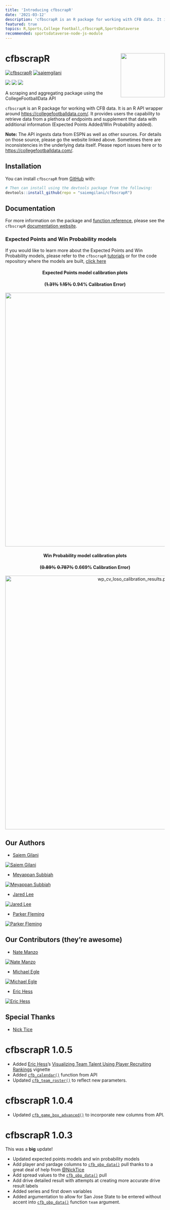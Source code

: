 ```yaml
---
title: 'Introducing cfbscrapR'
date: '2021-03-12'
description: 'cfbscrapR is an R package for working with CFB data. It is an R API wrapper around https://collegefootballdata.com/. It provides users the capability to retrieve data from a plethora of endpoints and supplement that data with additional information (Expected Points Added/Win Probability added).'
featured: true
topics: R,Sports,College Football,cfbscrapR,SportsDataverse
recommended: sportsdataverse-node-js-module
---
```

# cfbscrapR <a href='http://saiemgilani.github.io/cfbscrapR'><img src='https://saiemgilani.github.io/cfbscrapR/reference/figures/logo.png' align="right" height="139" /></a>

<p align="left"> <a href="https://twitter.com/cfbscrapR" target="blank"><img src="https://img.shields.io/twitter/follow/cfbscrapR?logo=twitter&style=for-the-badge" alt="cfbscrapR" /></a> <a href="https://twitter.com/saiemgilani" target="blank"><img src="https://img.shields.io/twitter/follow/saiemgilani?logo=twitter&style=for-the-badge" alt="saiemgilani" /></a> </p>
<a href="https://www.linkedin.com/in/saiem-gilani/"><img src="https://img.shields.io/badge/LinkedIn-0077B5?style=for-the-badge&logo=linkedin&logoColor=white" /><a> <a href="https://github.com/saiemgilani"><img src="https://img.shields.io/badge/GitHub-100000?style=for-the-badge&logo=github&logoColor=white" /><a> <a href="https://www.patreon.com/join/sportsdataverse?"><img src="https://img.shields.io/badge/Patreon-F96854?style=for-the-badge&logo=patreon&logoColor=white" /><a>

A scraping and aggregating package using the CollegeFootballData API

`cfbscrapR` is an R package for working with CFB data. It is an R API
wrapper around <https://collegefootballdata.com/>. It provides users the
capability to retrieve data from a plethora of endpoints and supplement
that data with additional information (Expected Points Added/Win
Probability added).

**Note:** The API ingests data from ESPN as well as other sources. For
details on those source, please go the website linked above. Sometimes
there are inconsistencies in the underlying data itself. Please report
issues here or to <https://collegefootballdata.com/>.

## **Installation**

You can install `cfbscrapR` from
[GitHub](https://github.com/saiemgilani/cfbscrapR) with:

```r
# Then can install using the devtools package from the following:
devtools::install_github(repo = "saiemgilani/cfbscrapR")
```

## **Documentation**

For more information on the package and [function
reference](https://saiemgilani.github.io/cfbscrapR/reference/index.html),
please see the `cfbscrapR` [documentation website](https://saiemgilani.github.io/cfbscrapR/).

### **Expected Points and Win Probability models**

If you would like to learn more about the Expected Points and Win
Probability models, please refer to the `cfbscrapR`
[tutorials](https://saiemgilani.github.io/cfbscrapR/articles/index.html)
or for the code repository where the models are built, [click
here](https://github.com/meysubb/cfbscrapR-MISC)

<center>

#### **Expected Points model calibration plots**

#### (~~1.31%~~ ~~1.15%~~ 0.94% Calibration Error)

<a href='http://saiemgilani.github.io/cfbscrapR'>
<img src='/images/cfb_ep_fg_model.png' align="right" width="800" />
</a><br clear="all" />
</center>

<center>

#### **Win Probability model calibration plots**

#### (~~0.89%~~ ~~0.787%~~ 0.669% Calibration Error)

<a href='http://saiemgilani.github.io/cfbscrapR'>
<img src="/images/cfb_win_prob_model.png" alt="wp_cv_loso_calibration_results.png" width="800"/>
</a><br clear="all" />
</center>

## **Our Authors**

  - [Saiem Gilani](https://twitter.com/saiemgilani) 
  
  <a href="https://twitter.com/saiemgilani" target="blank"><img src="https://img.shields.io/twitter/follow/saiemgilani?logo=twitter&style=for-the-badge" alt="Saiem Gilani" /></a>

  - [Meyappan Subbiah](https://twitter.com/msubbaiah1) 

  <a href="https://twitter.com/msubbaiah1" target="blank"><img src="https://img.shields.io/twitter/follow/msubbaiah1?logo=twitter&style=for-the-badge" alt="Meyappan Subbiah" /></a>

  - [Jared Lee](https://twitter.com/JaredDLee) 

  <a href="https://twitter.com/JaredDLee" target="blank"><img src="https://img.shields.io/twitter/follow/JaredDLee?logo=twitter&style=for-the-badge" alt="Jared Lee" /></a>

  - [Parker Fleming](https://twitter.com/statsowar)

  <a href="https://twitter.com/statsowar" target="blank"><img src="https://img.shields.io/twitter/follow/statsowar?logo=twitter&style=for-the-badge" alt="Parker Fleming" /></a>

## **Our Contributors (they’re awesome)**

  - [Nate Manzo](https://twitter.com/cfbnate)

  <a href="https://twitter.com/cfbnate" target="blank"><img src="https://img.shields.io/twitter/follow/cfbnate?logo=twitter&style=for-the-badge" alt="Nate Manzo" /></a>

  - [Michael Egle](https://twitter.com/deceptivespeed_) 

  <a href="https://twitter.com/deceptivespeed_" target="blank"><img src="https://img.shields.io/twitter/follow/deceptivespeed_?logo=twitter&style=for-the-badge" alt="Michael Egle" /></a>

  - [Eric Hess](https://twitter.com/arbitanalytics)  

  <a href="https://twitter.com/arbitanalytics" target="blank"><img src="https://img.shields.io/twitter/follow/arbitanalytics?logo=twitter&style=for-the-badge" alt="Eric Hess" /></a>


## **Special Thanks**

  - [Nick Tice](https://github.com/NickTice)


# **cfbscrapR 1.0.5**

  - Added [Eric Hess](https://twitter.com/arbitanalytics)’s [Visualizing
    Team Talent Using Player Recruiting
    Rankings](https://saiemgilani.github.io/cfbscrapR/articles/nth-rated-recruit.html)
    vignette
  - Added
    [`cfb_calendar()`](https://saiemgilani.github.io/cfbscrapR/reference/cfb_calendar.html)
    function from API
  - Updated
    [`cfb_team_roster()`](https://saiemgilani.github.io/cfbscrapR/reference/cfb_team_roster.html)
    to reflect new parameters.

# **cfbscrapR 1.0.4**

  - Updated
    [`cfb_game_box_advanced()`](https://saiemgilani.github.io/cfbscrapR/reference/cfb_game_box_advanced.html)
    to incorporate new columns from API.

# **cfbscrapR 1.0.3**

This was a **big** update\!

  - Updated expected points models and win probability models
  - Add player and yardage columns to
    [`cfb_pbp_data()`](https://saiemgilani.github.io/cfbscrapR/reference/cfb_pbp_data.html)
    pull thanks to a great deal of help from
    [@NickTice](https://github.com/NickTice)
  - Add spread values to the
    [`cfb_pbp_data()`](https://saiemgilani.github.io/cfbscrapR/reference/cfb_pbp_data.html)
    pull
  - Add drive detailed result with attempts at creating more accurate
    drive result labels
  - Added series and first down variables
  - Added argumentation to allow for San Jose State to be entered
    without accent into
    [`cfb_pbp_data()`](https://saiemgilani.github.io/cfbscrapR/reference/cfb_pbp_data.html)
    function `team` argument.
